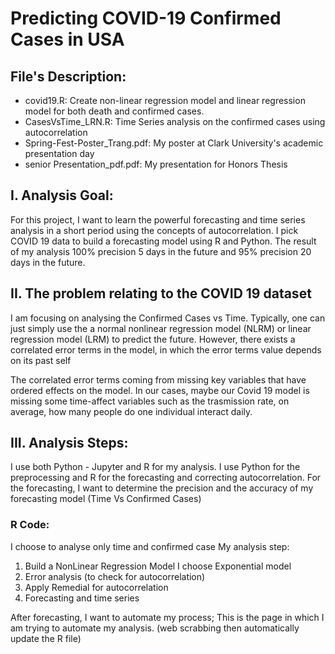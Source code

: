 # Predicting COVID-19 Confirmed Cases in USA 
## File's Description: 
- covid19.R: Create non-linear regression model and linear regression model for both death and confirmed cases. 
- CasesVsTime_LRN.R: Time Series analysis on the confirmed cases using autocorrelation
- Spring-Fest-Poster_Trang.pdf: My poster at Clark University's academic presentation day 
- senior Presentation_pdf.pdf: My presentation for Honors Thesis

## I. Analysis Goal: 
For this project, I want to learn the powerful forecasting and time series analysis in a short period using the concepts of autocorrelation. I pick COVID 19 data to build a forecasting model using R and Python. The result of my analysis 100% precision 5 days in the future and 95% precision 20 days in the future. 

## II. The problem relating to the COVID 19 dataset 
I am focusing on analysing the Confirmed Cases vs Time. Typically, one can just simply use the a normal nonlinear regression model (NLRM) or linear regression model (LRM) to predict the future. However, there exists a correlated error terms in the model, in which the error terms value depends on its past self 


The correlated error terms coming from missing key variables that have ordered effects on the model. In our cases, maybe our Covid 19 model is missing some time-affect variables such as the trasmission rate, on average, how many people do one individual interact daily.

## III. Analysis Steps: 
I use both Python - Jupyter and R for my analysis. I use Python for the preprocessing and R for the forecasting and correcting autocorrelation. For the forecasting, I want to determine the precision and the accuracy of my forecasting model (Time Vs Confirmed Cases)


### R Code:
I choose to analyse only time and confirmed case My analysis step:

1. Build a NonLinear Regression Model
   I choose Exponential model
2. Error analysis (to check for autocorrelation)
3. Apply Remedial for autocorrelation
4. Forecasting and time series


After forecasting, I want to automate my process;
This is the page in which I am trying to automate my analysis. (web scrabbing then automatically update the R file) 
